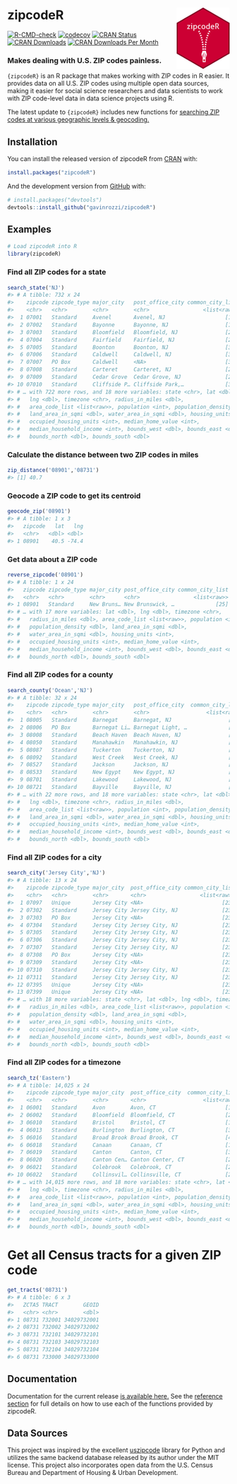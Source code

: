 
<!-- README.md is generated from README.Rmd. Please edit that file -->

# zipcodeR <a href='https://gavinrozzi.github.io/zipcodeR/'><img src='man/figures/logo.png' align="right" height="139" /></a>

<!-- badges: start -->

[![R-CMD-check](https://github.com/gavinrozzi/zipcodeR/workflows/R-CMD-check/badge.svg)](https://github.com/gavinrozzi/zipcodeR/actions)
[![codecov](https://codecov.io/gh/gavinrozzi/zipcodeR/branch/master/graph/badge.svg?token=9HDL7QUPCE)](https://codecov.io/gh/gavinrozzi/zipcodeR)
[![CRAN
Status](https://www.r-pkg.org/badges/version-last-release/zipcodeR)](https://www.r-pkg.org/badges/version-last-release/zipcodeR)
[![CRAN
Downloads](https://cranlogs.r-pkg.org/badges/grand-total/zipcodeR)](https://cranlogs.r-pkg.org/badges/grand-total/zipcodeR)
[![CRAN Downloads Per
Month](https://cranlogs.r-pkg.org/badges/last-month/zipcodeR)](https://cranlogs.r-pkg.org/badges/grand-total/zipcodeR)
<!-- badges: end -->

### Makes dealing with U.S. ZIP codes painless.

`{zipcodeR}` is an R package that makes working with ZIP codes in R
easier. It provides data on all U.S. ZIP codes using multiple open data
sources, making it easier for social science researchers and data
scientists to work with ZIP code-level data in data science projects
using R.

The latest update to `{zipcodeR}` includes new functions for [searching
ZIP codes at various geographic levels &
geocoding.](https://gavinrozzi.github.io/zipcodeR/articles/geographic.html)

## Installation

You can install the released version of zipcodeR from
[CRAN](https://CRAN.R-project.org) with:

``` r
install.packages("zipcodeR")
```

And the development version from [GitHub](https://github.com/) with:

``` r
# install.packages("devtools")
devtools::install_github("gavinrozzi/zipcodeR")
```

## Examples

``` r
# Load zipcodeR into R
library(zipcodeR)
```

### Find all ZIP codes for a state

``` r
search_state('NJ')
#> # A tibble: 732 x 24
#>    zipcode zipcode_type major_city   post_office_city common_city_list county   
#>    <chr>   <chr>        <chr>        <chr>                 <list<raw>> <chr>    
#>  1 07001   Standard     Avenel       Avenel, NJ                   [18] Middlese…
#>  2 07002   Standard     Bayonne      Bayonne, NJ                  [19] Hudson C…
#>  3 07003   Standard     Bloomfield   Bloomfield, NJ               [22] Essex Co…
#>  4 07004   Standard     Fairfield    Fairfield, NJ                [21] Essex Co…
#>  5 07005   Standard     Boonton      Boonton, NJ                  [36] Morris C…
#>  6 07006   Standard     Caldwell     Caldwell, NJ                 [39] Essex Co…
#>  7 07007   PO Box       Caldwell     <NA>                         [30] Essex Co…
#>  8 07008   Standard     Carteret     Carteret, NJ                 [20] Middlese…
#>  9 07009   Standard     Cedar Grove  Cedar Grove, NJ              [23] Essex Co…
#> 10 07010   Standard     Cliffside P… Cliffside Park,…             [32] Bergen C…
#> # … with 722 more rows, and 18 more variables: state <chr>, lat <dbl>,
#> #   lng <dbl>, timezone <chr>, radius_in_miles <dbl>,
#> #   area_code_list <list<raw>>, population <int>, population_density <dbl>,
#> #   land_area_in_sqmi <dbl>, water_area_in_sqmi <dbl>, housing_units <int>,
#> #   occupied_housing_units <int>, median_home_value <int>,
#> #   median_household_income <int>, bounds_west <dbl>, bounds_east <dbl>,
#> #   bounds_north <dbl>, bounds_south <dbl>
```

### Calculate the distance between two ZIP codes in miles

``` r
zip_distance('08901','08731')
#> [1] 40.7
```

### Geocode a ZIP code to get its centroid

``` r
geocode_zip('08901')
#> # A tibble: 1 x 3
#>   zipcode   lat   lng
#>   <chr>   <dbl> <dbl>
#> 1 08901    40.5 -74.4
```

### Get data about a ZIP code

``` r
reverse_zipcode('08901')
#> # A tibble: 1 x 24
#>   zipcode zipcode_type major_city post_office_city common_city_list county state
#>   <chr>   <chr>        <chr>      <chr>                 <list<raw>> <chr>  <chr>
#> 1 08901   Standard     New Bruns… New Brunswick, …             [25] Middl… NJ   
#> # … with 17 more variables: lat <dbl>, lng <dbl>, timezone <chr>,
#> #   radius_in_miles <dbl>, area_code_list <list<raw>>, population <int>,
#> #   population_density <dbl>, land_area_in_sqmi <dbl>,
#> #   water_area_in_sqmi <dbl>, housing_units <int>,
#> #   occupied_housing_units <int>, median_home_value <int>,
#> #   median_household_income <int>, bounds_west <dbl>, bounds_east <dbl>,
#> #   bounds_north <dbl>, bounds_south <dbl>
```

### Find all ZIP codes for a county

``` r
search_county('Ocean','NJ')
#> # A tibble: 32 x 24
#>    zipcode zipcode_type major_city   post_office_city  common_city_list county  
#>    <chr>   <chr>        <chr>        <chr>                  <list<raw>> <chr>   
#>  1 08005   Standard     Barnegat     Barnegat, NJ                  [20] Ocean C…
#>  2 08006   PO Box       Barnegat Li… Barnegat Light, …             [33] Ocean C…
#>  3 08008   Standard     Beach Haven  Beach Haven, NJ               [61] Ocean C…
#>  4 08050   Standard     Manahawkin   Manahawkin, NJ                [47] Ocean C…
#>  5 08087   Standard     Tuckerton    Tuckerton, NJ                 [51] Ocean C…
#>  6 08092   Standard     West Creek   West Creek, NJ                [22] Ocean C…
#>  7 08527   Standard     Jackson      Jackson, NJ                   [19] Ocean C…
#>  8 08533   Standard     New Egypt    New Egypt, NJ                 [21] Ocean C…
#>  9 08701   Standard     Lakewood     Lakewood, NJ                  [20] Ocean C…
#> 10 08721   Standard     Bayville     Bayville, NJ                  [20] Ocean C…
#> # … with 22 more rows, and 18 more variables: state <chr>, lat <dbl>,
#> #   lng <dbl>, timezone <chr>, radius_in_miles <dbl>,
#> #   area_code_list <list<raw>>, population <int>, population_density <dbl>,
#> #   land_area_in_sqmi <dbl>, water_area_in_sqmi <dbl>, housing_units <int>,
#> #   occupied_housing_units <int>, median_home_value <int>,
#> #   median_household_income <int>, bounds_west <dbl>, bounds_east <dbl>,
#> #   bounds_north <dbl>, bounds_south <dbl>
```

### Find all ZIP codes for a city

``` r
search_city('Jersey City','NJ')
#> # A tibble: 13 x 24
#>    zipcode zipcode_type major_city  post_office_city common_city_list county    
#>    <chr>   <chr>        <chr>       <chr>                 <list<raw>> <chr>     
#>  1 07097   Unique       Jersey City <NA>                         [23] Hudson Co…
#>  2 07302   Standard     Jersey City Jersey City, NJ              [23] Hudson Co…
#>  3 07303   PO Box       Jersey City <NA>                         [23] Hudson Co…
#>  4 07304   Standard     Jersey City Jersey City, NJ              [23] Hudson Co…
#>  5 07305   Standard     Jersey City Jersey City, NJ              [23] Hudson Co…
#>  6 07306   Standard     Jersey City Jersey City, NJ              [23] Hudson Co…
#>  7 07307   Standard     Jersey City Jersey City, NJ              [23] Hudson Co…
#>  8 07308   PO Box       Jersey City <NA>                         [23] Hudson Co…
#>  9 07309   Standard     Jersey City <NA>                         [23] Hudson Co…
#> 10 07310   Standard     Jersey City Jersey City, NJ              [23] Hudson Co…
#> 11 07311   Standard     Jersey City Jersey City, NJ              [23] Hudson Co…
#> 12 07395   Unique       Jersey City <NA>                         [23] Hudson Co…
#> 13 07399   Unique       Jersey City <NA>                         [23] Hudson Co…
#> # … with 18 more variables: state <chr>, lat <dbl>, lng <dbl>, timezone <chr>,
#> #   radius_in_miles <dbl>, area_code_list <list<raw>>, population <int>,
#> #   population_density <dbl>, land_area_in_sqmi <dbl>,
#> #   water_area_in_sqmi <dbl>, housing_units <int>,
#> #   occupied_housing_units <int>, median_home_value <int>,
#> #   median_household_income <int>, bounds_west <dbl>, bounds_east <dbl>,
#> #   bounds_north <dbl>, bounds_south <dbl>
```

### Find all ZIP codes for a timezone

``` r
search_tz('Eastern')
#> # A tibble: 14,025 x 24
#>    zipcode zipcode_type major_city  post_office_city  common_city_list county   
#>    <chr>   <chr>        <chr>       <chr>                  <list<raw>> <chr>    
#>  1 06001   Standard     Avon        Avon, CT                      [16] Hartford…
#>  2 06002   Standard     Bloomfield  Bloomfield, CT                [22] Hartford…
#>  3 06010   Standard     Bristol     Bristol, CT                   [19] Hartford…
#>  4 06013   Standard     Burlington  Burlington, CT                [36] Hartford…
#>  5 06016   Standard     Broad Brook Broad Brook, CT               [46] Hartford…
#>  6 06018   Standard     Canaan      Canaan, CT                    [18] Litchfie…
#>  7 06019   Standard     Canton      Canton, CT                    [34] Hartford…
#>  8 06020   Standard     Canton Cen… Canton Center, CT             [25] Hartford…
#>  9 06021   Standard     Colebrook   Colebrook, CT                 [21] Litchfie…
#> 10 06022   Standard     Collinsvil… Collinsville, CT              [24] Hartford…
#> # … with 14,015 more rows, and 18 more variables: state <chr>, lat <dbl>,
#> #   lng <dbl>, timezone <chr>, radius_in_miles <dbl>,
#> #   area_code_list <list<raw>>, population <int>, population_density <dbl>,
#> #   land_area_in_sqmi <dbl>, water_area_in_sqmi <dbl>, housing_units <int>,
#> #   occupied_housing_units <int>, median_home_value <int>,
#> #   median_household_income <int>, bounds_west <dbl>, bounds_east <dbl>,
#> #   bounds_north <dbl>, bounds_south <dbl>
```

# Get all Census tracts for a given ZIP code

``` r
get_tracts('08731')
#> # A tibble: 6 x 3
#>   ZCTA5 TRACT        GEOID
#>   <chr> <chr>        <dbl>
#> 1 08731 732001 34029732001
#> 2 08731 732002 34029732002
#> 3 08731 732101 34029732101
#> 4 08731 732103 34029732103
#> 5 08731 732104 34029732104
#> 6 08731 733000 34029733000
```

## Documentation

Documentation for the current release [is available
here.](https://gavinrozzi.github.io/zipcodeR/) See the [reference
section](https://gavinrozzi.github.io/zipcodeR/reference/) for full
details on how to use each of the functions provided by zipcodeR.

## Data Sources

This project was inspired by the excellent
[uszipcode](https://uszipcode.readthedocs.io/index.html) library for
Python and utilizes the same backend database released by its author
under the MIT license. This project also incorporates open data from the
U.S. Census Bureau and Department of Housing & Urban Development.
